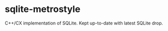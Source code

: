 sqlite-metrostyle
=================

C++/CX implementation of SQLite. Kept up-to-date with latest SQLite drop.